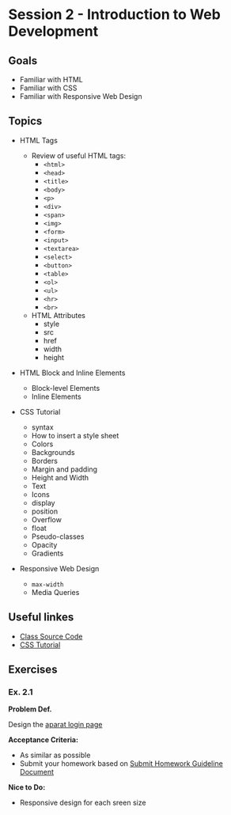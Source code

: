 # Session 2 - Introduction to Web Development
## Goals
* Familiar with HTML
* Familiar with CSS
* Familiar with Responsive Web Design
## Topics

* HTML Tags
  * Review of useful HTML tags:
     * `<html>`
     * `<head>`
     * `<title>`
     * `<body>`
     * `<p>`
     * `<div>`
     * `<span>`
     * `<img>`
     * `<form>`
     * `<input>`
     * `<textarea>`
     * `<select>`
     * `<button>`
     * `<table>`
     * `<ol>`
     * `<ul>`
     * `<hr>`
     * `<br>`
  * HTML Attributes
    * style
    * src
    * href
    * width
    * height

* HTML Block and Inline Elements
  * Block-level Elements
  * Inline Elements

* CSS Tutorial
  * syntax
  * How to insert a style sheet
  * Colors
  * Backgrounds
  * Borders
  * Margin and padding
  * Height and Width
  * Text
  * Icons
  * display
  * position
  * Overflow
  * float
  * Pseudo-classes
  * Opacity
  * Gradients
* Responsive Web Design
  * `max-width`
  * Media Queries


## Useful linkes
- [Class Source Code](https://github.com/zahrakbri/react-class/blob/Session-2/)
- [CSS Tutorial](https://www.w3schools.com/css/default.asp)

## Exercises


### Ex. 2.1

**Problem Def.**

Design the [aparat login page](https://www.aparat.com/authentication)

**Acceptance Criteria:**
* As similar as possible
* Submit your homework based on [Submit Homework Guideline Document](https://github.com/zahrakbri/react-class#submit-homeworks-guideline)

**Nice to Do:**
* Responsive design for each sreen size

